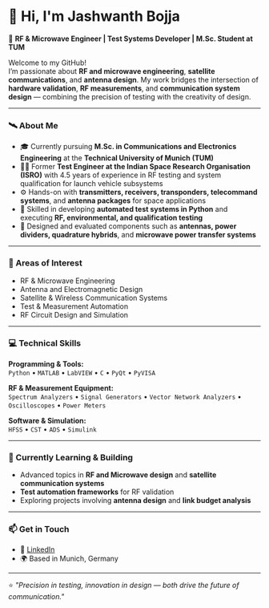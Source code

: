 # 👋 Hi, I'm Jashwanth Bojja

🚀 **RF & Microwave Engineer | Test Systems Developer | M.Sc. Student at TUM**

Welcome to my GitHub!  
I’m passionate about **RF and microwave engineering**, **satellite communications**, and **antenna design**. My work bridges the intersection of **hardware validation**, **RF measurements**, and **communication system design** — combining the precision of testing with the creativity of design.

---

### 🛰️ About Me
- 🎓 Currently pursuing **M.Sc. in Communications and Electronics Engineering** at the **Technical University of Munich (TUM)**  
- 🧑‍🚀 Former **Test Engineer at the Indian Space Research Organisation (ISRO)** with 4.5 years of experience in RF testing and system qualification for launch vehicle subsystems  
- ⚙️ Hands-on with **transmitters, receivers, transponders, telecommand systems**, and **antenna packages** for space applications  
- 🧠 Skilled in developing **automated test systems in Python** and executing **RF, environmental, and qualification testing**  
- 🔬 Designed and evaluated components such as **antennas, power dividers, quadrature hybrids**, and **microwave power transfer systems**

---

### 📡 Areas of Interest
- RF & Microwave Engineering  
- Antenna and Electromagnetic Design  
- Satellite & Wireless Communication Systems  
- Test & Measurement Automation  
- RF Circuit Design and Simulation  

---

### 💻 Technical Skills
**Programming & Tools:**  
`Python` • `MATLAB` • `LabVIEW` • `C` • `PyQt` • `PyVISA`  

**RF & Measurement Equipment:**  
`Spectrum Analyzers` • `Signal Generators` • `Vector Network Analyzers` • `Oscilloscopes` • `Power Meters`

**Software & Simulation:**  
`HFSS` • `CST` • `ADS` • `Simulink`  

---

### 🌱 Currently Learning & Building
- Advanced topics in **RF and Microwave design** and **satellite communication systems**  
- **Test automation frameworks** for RF validation  
- Exploring projects involving **antenna design** and **link budget analysis**

---

### 📫 Get in Touch
- 💼 [LinkedIn](https://www.linkedin.com/in/jashwanthgoudbojja/)   
- 🌍 Based in Munich, Germany  

---

⭐ *"Precision in testing, innovation in design — both drive the future of communication."*
